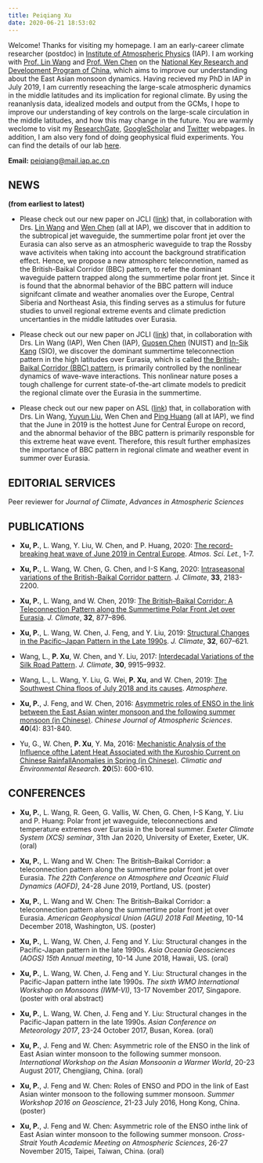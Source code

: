 ```yaml
---
title: Peiqiang Xu
date: 2020-06-21 18:53:02
---
```


Welcome! Thanks for visiting my homepage. I am an early-career climate researcher (postdoc) in [Institute of Atmospheric Physics](http://english.iap.cas.cn/) (IAP). I am working with [Prof. Lin Wang](http://www.escience.cn/people/LinWangEng/index.html) and [Prof. Wen Chen](https://www.researchgate.net/profile/Wen_Chen13) on the [National Key Research and Development Program of China](http://cmsr.ac.cn/sites/default/files/973/index.html), which aims to improve our understanding about the East Asian monsoon dynamics. Having recieved my PhD in IAP in July 2019, I am currently reseaching the large-scale atmospheric dynamics in the middle latitudes and its implication for regional climate. By using the reananlysis data, idealized models and output from the GCMs, I hope to improve our understanding of key controls on the large-scale circulation in the middle latitudes, and how this may change in the future.  You are warmly weclome to visit my [ResearchGate](https://www.researchgate.net/profile/Peiqiang_Xu), [GoogleScholar](https://scholar.google.com/citations?user=p66mFW4AAAAJ&hl=zh-CN) and [Twitter](https://twitter.com/peiqiang_xu) webpages. In addition, I am also very fond of doing geophysical fluid experiments. You can find the details of our lab [here](http://www.njugfd.org/home.html).

**Email:** peiqiang@mail.iap.ac.cn




## NEWS 
**(from earliest to latest)**

- Please check out our new paper on JCLI ([link](https://journals.ametsoc.org/doi/full/10.1175/JCLI-D-18-0343.1)) that, in collaboration with Drs. [Lin Wang](http://www.escience.cn/people/wangl/index.html) and [Wen Chen](https://www.researchgate.net/profile/Wen_Chen13) (all at IAP), we discover that in addition to the subtropical jet waveguide, the summertime polar front jet over the Eurasia can also serve as an atmospheric waveguide to trap the Rossby wave activiteis when taking into account the background stratification effect. Hence, we propose a new atmospherc teleconnetion, named as the British-Baikal Corridor (BBC) pattern, to refer the dominant waveguide pattern trapped along the summertime polar front jet. Since it is found that the abnormal behavior of the BBC pattern will induce signifcant climate and weather anomalies over the Europe, Central Siberia and Northeast Asia, this finding serves as a stimulus for future studies to unveil regional extreme events and climate prediction uncertanties in the middle latitudes over Eurasia.


- Please check out our new paper on JCLI ([link](https://journals.ametsoc.org/doi/abs/10.1175/JCLI-D-19-0458.1)) that, in collaboration with Drs. Lin Wang (IAP), Wen Chen (IAP), [Guosen Chen](http://klme.nuist.edu.cn/Teacher.aspx?T=003024) (NUIST) and [In-Sik Kang](https://scholar.google.com/citations?user=POeUJi8AAAAJ&hl=th) (SIO), we discover the dominant summertime teleconnection pattern in the high latitudes over Eurasia, which is called [the British-Baikal Corridor (BBC) pattern](https://journals.ametsoc.org/doi/full/10.1175/JCLI-D-18-0343.1), is primarily controlled by the nonlinear dynamics of wave-wave interactions. This nonlinear nature poses a tough challenge for current state-of-the-art climate models to predicit the regional climate over the Eurasia in the summertime.  


- Please check out our new paper on ASL ([link](https://rmets.onlinelibrary.wiley.com/doi/full/10.1002/asl.964)) that, in collaboration with Drs. Lin Wang, [Yuyun Liu](https://www.researchgate.net/profile/Yuyun_Liu?_iepl%5BgeneralViewId%5D=39dRhLBYt1NpBIuhsGxY8TGQboOJbHwqMbRt&_iepl%5Bcontexts%5D%5B0%5D=searchReact&_iepl%5BviewId%5D=09FrpQ7ROVpfA1FxYO2HNYKpDySsJ7R6kldC&_iepl%5BsearchType%5D=researcher&_iepl%5Bdata%5D%5BcountMoreThan20%5D=1&_iepl%5Bdata%5D%5BinteractedWithPosition1%5D=1&_iepl%5Bdata%5D%5BwithoutEnrichment%5D=1&_iepl%5Bposition%5D=1&_iepl%5BrgKey%5D=AC%3A7150520&_iepl%5BinteractionType%5D=profileView), Wen Chen and [Ping Huang](http://www.escience.cn/people/huangping/index.html) (all at IAP), we find that the June in 2019 is the hottest June for Central Europe on record, and the abnormal behavior of the BBC pattern is primarily responsble for this extreme heat wave event. Therefore, this result further emphasizes the importance of BBC pattern in regional climate and weather event in summer over Eurasia.



## EDITORIAL SERVICES

Peer reviewer for *Journal of Climate*, *Advances in Atmospheric Sciences*



## PUBLICATIONS

- **Xu, P.**, L. Wang, Y. Liu, W. Chen, and P. Huang, 2020: [The record-breaking heat wave of June 2019 in Central Europe](https://rmets.onlinelibrary.wiley.com/doi/full/10.1002/asl.964). *Atmos. Sci. Let.*, 1-7.

- **Xu, P.**, L. Wang, W. Chen, G. Chen, and I-S Kang, 2020: [Intraseasonal variations of the British-Baikal Corridor pattern](https://journals.ametsoc.org/doi/abs/10.1175/JCLI-D-19-0458.1). *J. Climate*, **33**, 2183-2200.

- **Xu, P.**, L. Wang, and W. Chen, 2019: [The British–Baikal Corridor: A Teleconnection Pattern along the Summertime Polar Front Jet over Eurasia](https://journals.ametsoc.org/doi/full/10.1175/JCLI-D-18-0343.1). *J. Climate*, **32**, 877–896.

- **Xu, P.**, L. Wang, W. Chen, J. Feng, and Y. Liu, 2019: [Structural Changes in the Pacific–Japan Pattern in the Late 1990s](https://journals.ametsoc.org/doi/full/10.1175/JCLI-D-18-0123.1). *J. Climate*, **32**, 607–621.

- Wang, L., **P. Xu**, W. Chen, and Y. Liu, 2017: [Interdecadal Variations of the Silk Road Pattern](https://journals.ametsoc.org/doi/full/10.1175/JCLI-D-17-0340.1). *J. Climate*, **30**, 9915–9932.

- Wang, L., L. Wang, Y. Liu, G. Wei, **P. Xu**, and W. Chen, 2019: [The Southwest China floos of July 2018 and its causes](https://www.mdpi.com/2073-4433/10/5/247?type=check_update&versi1). *Atmosphere*.

- **Xu, P.**, J. Feng, and W. Chen, 2016: [Asymmetric roles of ENSO in the link between the East Asian winter monsoon and the following summer monsoon (in Chinese)](http://www.dqkxqk.ac.cn/dqkx/dqkx/ch/reader/view_abstract.aspx?file_no=20160413). *Chinese Journal of Atmospheric Sciences*. **40**(4): 831-840.

- Yu, G., W. Chen, **P. Xu**, Y. Ma, 2016: [Mechanistic Analysis of the Influence ofthe Latent Heat Associated with the Kuroshio Current on Chinese RainfallAnomalies in Spring (in Chinese)](http://www.dqkxqk.ac.cn/qhhj/qhhj/ch/reader/view_abstract.aspx?file_no=20150511&flag=1). *Climatic and Environmental Research*. **20**(5): 600-610.




## CONFERENCES

- **Xu, P.**, L. Wang, R. Geen, G. Vallis, W. Chen, G. Chen, I-S Kang, Y. Liu and P. Huang: Polar front jet waveguide, teleconnections and temperature extremes over Eurasia in the boreal summer. *Exeter Climate System (XCS) seminar*, 31th Jan 2020, University of Exeter, Exeter, UK. (oral)

- **Xu, P.**, L. Wang and W. Chen: The British–Baikal Corridor: a teleconnection pattern along the summertime polar front jet over Eurasia. *The 22th Conference on Atmosphere and Oceanic Fluid Dynamics (AOFD)*, 24-28 June 2019, Portland, US. (poster)

- **Xu, P.**, L. Wang and W. Chen: The British–Baikal Corridor: a teleconnection pattern along the summertime polar front jet over Eurasia. *American Geophysical Union (AGU) 2018 Fall Meeting*, 10-14 December 2018, Washington, US. (poster)

- **Xu, P.**, L. Wang, W. Chen, J. Feng and Y. Liu: Structural changes in the Pacific-Japan pattern in the late 1990s. *Asia Oceania Geosciences (AOGS) 15th Annual meeting*, 10-14 June 2018, Hawaii, US. (oral)

- **Xu, P.**, L. Wang, W. Chen, J. Feng and Y. Liu: Structural changes in the Pacific-Japan pattern inthe late 1990s. *The sixth WMO International Workshop on Monsoons (IWM-VI)*, 13-17 November 2017, Singapore. (poster with oral abstract)

- **Xu, P.**, L. Wang, W. Chen, J. Feng and Y. Liu: Structural changes in the Pacific-Japan pattern in the late 1990s. *Asian Conference on Meteorology 2017*, 23-24 October 2017, Busan, Korea. (oral)

- **Xu, P.**, J. Feng and W. Chen: Asymmetric role of the ENSO in the link of East Asian winter monsoon to the following summer monsoon. *International Workshop on the Asian Monsoonin a Warmer World*, 20-23 August 2017, Chengjiang, China. (oral)

- **Xu, P.**, J. Feng and W. Chen: Roles of ENSO and PDO in the link of East Asian winter monsoon to the following summer monsoon. *Summer Workshop 2016 on Geoscience*, 21-23 July 2016, Hong Kong, China. (poster)

- **Xu, P.**, J. Feng and W. Chen: Asymmetric role of the ENSO inthe link of East Asian winter monsoon to the following summer monsoon. *Cross-Strait Youth Academic Meeting on Atmospheric Sciences*, 26-27 November 2015, Taipei, Taiwan, China. (oral)

